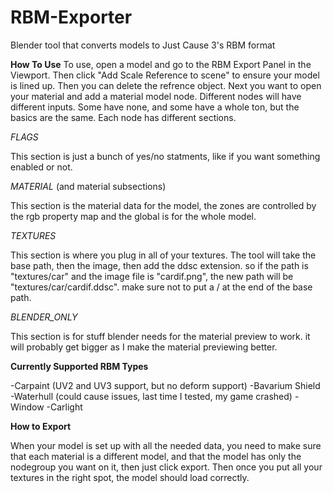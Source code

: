 # RBM-Exporter
Blender tool that converts models to Just Cause 3's RBM format

**How To Use**
To use, open a model and go to the RBM Export Panel in the Viewport. Then click "Add Scale Reference to scene" to ensure your model is lined up. Then you can delete the refrence object. Next you want to open your material and add a material model node. 
Different nodes will have different inputs. Some have none, and some have a whole ton, but the basics are the same. Each node has different sections.

*FLAGS*

This section is just a bunch of yes/no statments, like if you want something enabled or not.

*MATERIAL* (and material subsections)

This section is the material data for the model, the zones are controlled by the rgb property map and the global is for the whole model. 

*TEXTURES*

This section is where you plug in all of your textures. The tool will take the base path, then the image, then add the ddsc extension. so if the path is "textures/car" and the image file is "cardif.png", the new path will be "textures/car/cardif.ddsc". make sure not to put a / at the end of the base path. 

*BLENDER_ONLY*

This section is for stuff blender needs for the material preview to work. it will probably get bigger as I make the material previewing better.


**Currently Supported RBM Types**

-Carpaint (UV2 and UV3 support, but no deform support)
-Bavarium Shield
-Waterhull (could cause issues, last time I tested, my game crashed)
-Window
-Carlight


**How to Export**

When your model is set up with all the needed data, you need to make sure that each material is a different model, and that the model has only the nodegroup you want on it, then just click export. Then once you put all your textures in the right spot, the model should load correctly.
